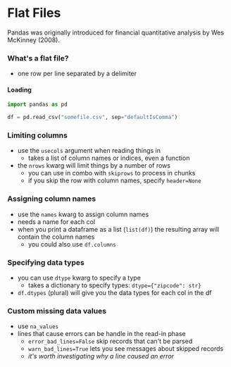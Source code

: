 # Flat Files
Pandas was originally introduced for financial quantitative analysis by Wes McKinney (2008).

### What's a flat file?
- one row per line separated by a delimiter

#### Loading
```python
import pandas as pd

df = pd.read_csv("somefile.csv", sep="defaultIsComma")
```

### Limiting columns
- use the `usecols` argument when reading things in
    - takes a list of column names or indices, even a function
- the `nrows` kwarg will limit things by a number of rows
    - you can use in combo with `skiprows` to process in chunks
    - if you skip the row with column names, specify `header=None`

### Assigning column names
- use the `names` kwarg to assign column names
- needs a name for each col
- when you print a dataframe as a list (`list(df)`) the resulting array will contain the column names
    - you could also use `df.columns`

### Specifying data types
- you can use `dtype` kwarg to specify a type
    - takes a dictionary to specify types: `dtype={"zipcode": str}`
- `df.dtypes` (plural) will give you the data types for each col in the df

### Custom missing data values
- use `na_values`
- lines that cause errors can be handle in the read-in phase
    - `error_bad_lines=False` skip records that can't be parsed
    - `warn_bad_lines=True` lets you see messages about skipped records
    - _it's worth investigating why a line caused an error_